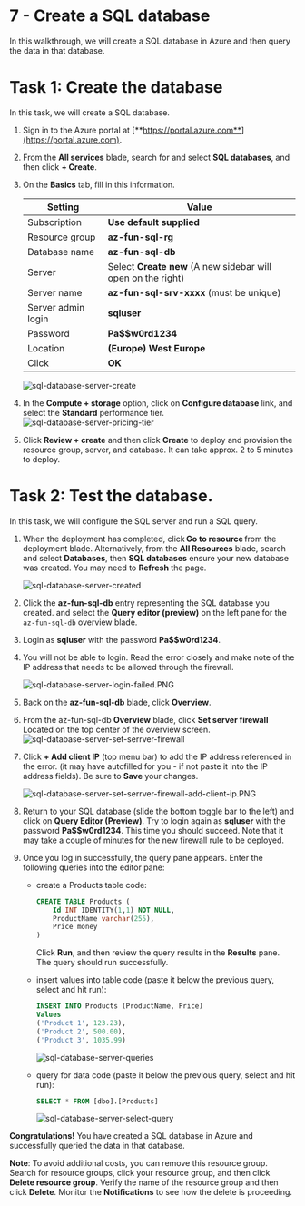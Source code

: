 # 7 - Create a SQL database

In this walkthrough, we will create a SQL database in Azure and then query the data in that database.

# Task 1: Create the database

In this task, we will create a SQL database. 

1. Sign in to the Azure portal at [**https://portal.azure.com**](https://portal.azure.com).

2. From the **All services** blade, search for and select **SQL databases**, and then click **+ Create**. 

3. On the **Basics** tab, fill in this information.  

    | Setting            | Value                                                        |
    | ------------------ | ------------------------------------------------------------ |
    | Subscription       | **Use default supplied**                                     |
    | Resource group     | **az-fun-sql-rg**                                            |
    | Database name      | **az-fun-sql-db**                                            |
    | Server             | Select **Create new** (A new sidebar will open on the right) |
    | Server name        | **az-fun-sql-srv-xxxx** (must be unique)                     |
    | Server admin login | **sqluser**                                                  |
    | Password           | **Pa$$w0rd1234**                                             |
    | Location           | **(Europe) West Europe**                                     |
    | Click              | **OK**                                                       |

   ![sql-database-server-create](/assets/sql-database-server-create.PNG)

4. In the **Compute + storage** option, click on **Configure database** link, and select the **Standard** performance tier.
    ![sql-database-server-pricing-tier](/assets/sql-database-server-pricing-tier.PNG)

5. Click **Review + create** and then click **Create** to deploy and provision the resource group, server, and database. It can take approx. 2 to 5 minutes to deploy.


# Task 2: Test the database.

In this task, we will configure the SQL server and run a SQL query. 

1. When the deployment has completed, click **Go to resource** from the deployment blade. Alternatively, from the **All Resources** blade, search and select **Databases**, then **SQL databases** ensure your new database was created. You may need to **Refresh** the page.

    ![sql-database-server-created](/assets/sql-database-server-created.PNG)

2. Click the **az-fun-sql-db** entry representing the SQL database you created. and select the **Query editor (preview)** on the left pane for the `az-fun-sql-db` overview blade.

3. Login as **sqluser** with the password **Pa$$w0rd1234**.

4. You will not be able to login. Read the error closely and make note of the IP address that needs to be allowed through the firewall. 

    ![sql-database-server-login-failed.PNG](/assets/sql-database-server-login-failed.PNG)

5. Back on the **az-fun-sql-db** blade, click **Overview**. 

6. From the az-fun-sql-db **Overview** blade, click **Set server firewall** Located on the top center of the overview screen.
    ![sql-database-server-set-serrver-firewall](/assets/sql-database-server-set-serrver-firewall.PNG)

7. Click **+ Add client IP** (top menu bar) to add the IP address referenced in the error. (it may have autofilled for you - if not paste it into the IP address fields). Be sure to **Save** your changes. 

    ![sql-database-server-set-serrver-firewall-add-client-ip.PNG](/assets/sql-database-server-set-serrver-firewall-add-client-ip.PNG)

8. Return to your SQL database (slide the bottom toggle bar to the left) and click on **Query Editor (Preview)**. Try to login again as **sqluser** with the password **Pa$$w0rd1234**. This time you should succeed. Note that it may take a couple of minutes for the new firewall rule to be deployed. 

9.  Once you log in successfully, the query pane appears. Enter the following queries into the editor pane: 
    - create a Products table code:
        ```SQL
        CREATE TABLE Products (
            Id INT IDENTITY(1,1) NOT NULL,
            ProductName varchar(255),
            Price money
        )
        ```
      Click **Run**, and then review the query results in the **Results** pane. The query should run successfully.

    - insert values into table code (paste it below the previous query, select and hit run):
        ```SQL
        INSERT INTO Products (ProductName, Price)
	    Values
	    ('Product 1', 123.23), 
	    ('Product 2', 500.00), 
	    ('Product 3', 1035.99)

        ```
        ![sql-database-server-queries](/assets/sql-database-server-queries.PNG)
    - query for data code (paste it below the previous query, select and hit run):
        ```SQL
        SELECT * FROM [dbo].[Products]
        ```
        ![sql-database-server-select-query](/assets/sql-database-server-select-query.PNG)

   
**Congratulations!** You have created a SQL database in Azure and successfully queried the data in that database.

**Note**: To avoid additional costs, you can remove this resource group. Search for resource groups, click your resource group, and then click **Delete resource group**. Verify the name of the resource group and then click **Delete**. Monitor the **Notifications** to see how the delete is proceeding.